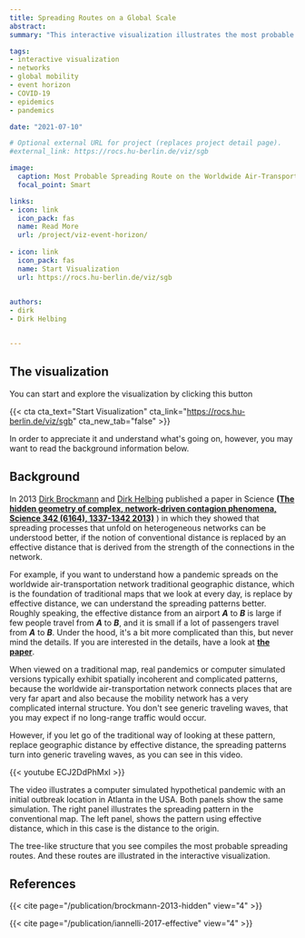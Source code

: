 ```yaml
---
title: Spreading Routes on a Global Scale
abstract: 
summary: "This interactive visualization illustrates the most probable spreading routes of a pandemic with and arbitrary initial outbreak location that you can choose. The visualization implements the ideas of series of papers that introduce and discuss the concept of effective distance in complex, network-driven contagion phenomena."

tags:
- interactive visualization
- networks
- global mobility
- event horizon
- COVID-19
- epidemics
- pandemics

date: "2021-07-10"

# Optional external URL for project (replaces project detail page).
#external_link: https://rocs.hu-berlin.de/viz/sgb

image:
  caption: Most Probable Spreading Route on the Worldwide Air-Transportation Network
  focal_point: Smart

links:
- icon: link
  icon_pack: fas
  name: Read More
  url: /project/viz-event-horizon/
  
- icon: link
  icon_pack: fas
  name: Start Visualization
  url: https://rocs.hu-berlin.de/viz/sgb

  
authors:
- dirk
- Dirk Helbing


---
```

## The visualization

You can start and explore the visualization by clicking this button

{{< cta cta_text="Start Visualization" cta_link="https://rocs.hu-berlin.de/viz/sgb" cta_new_tab="false" >}}

In order to appreciate it and understand what's going on, however, you may want to read the background information below.


## Background

In 2013 [Dirk Brockmann](/authors/dirk) and [Dirk Helbing](https://de.wikipedia.org/wiki/Dirk_Helbing) published a paper in Science **([The hidden geometry of complex, network-driven contagion phenomena, Science 342 (6164), 1337-1342
2013)](/publication/brockmann-2013-hidden/)** ) in which they showed that spreading processes that unfold on heterogeneous networks can be understood better, if the notion of conventional distance is replaced by an effective distance that is derived from the strength of the connections in the network. 

For example, if you want to understand how a pandemic spreads on the worldwide air-transportation network traditional geographic distance, which is the foundation of traditional maps that we look at every day, is replace by effective distance, we can understand the spreading patterns better. Roughly speaking, the effective distance from an airport _**A**_ to _**B**_ is large if few people travel from _**A**_ to _**B**_, and it is small if a lot of passengers travel from _**A**_ to _**B**_. Under the hood, it's a bit more complicated than this, but never mind the details. If you are interested in the details, have a look at [**the paper**](/publication/brockmann-2013-hidden/).

When viewed on a traditional map, real pandemics or computer simulated versions typically exhibit spatially incoherent and complicated patterns, because the worldwide air-transportation network connects places that are very far apart and also because the mobility network has a very complicated internal structure. You don't see generic traveling waves, that you may expect if no long-range traffic would occur.

However, if you let go of the traditional way of looking at these pattern, replace geographic distance by effective distance, the spreading patterns turn into generic traveling waves, as you can see in this video.

{{< youtube ECJ2DdPhMxI >}}

The video illustrates a computer simulated hypothetical pandemic with an initial outbreak location in Atlanta in the USA. Both panels show the same simulation. The right panel illustrates the spreading pattern in the conventional map. The left panel, shows the pattern using effective distance, which in this case is the distance to the origin.

The tree-like structure that you see compiles the most probable spreading routes. And these routes are illustrated in the interactive visualization.

## References

{{< cite page="/publication/brockmann-2013-hidden" view="4" >}}

{{< cite page="/publication/iannelli-2017-effective" view="4" >}}
